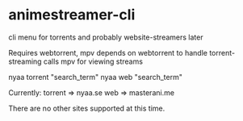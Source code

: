# animestreamer-cli
cli menu for torrents and probably website-streamers later

Requires webtorrent, mpv
depends on webtorrent to handle torrent-streaming
calls mpv for viewing streams

nyaa torrent "search_term"
nyaa web "search_term"

Currently:
    torrent => nyaa.se
    web => masterani.me

There are no other sites supported at this time.
